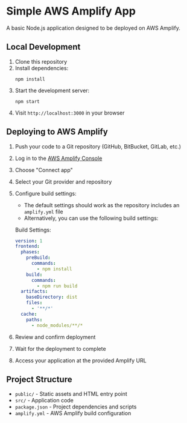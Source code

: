 # Simple AWS Amplify App

A basic Node.js application designed to be deployed on AWS Amplify.

## Local Development

1. Clone this repository
2. Install dependencies:
   ```
   npm install
   ```
3. Start the development server:
   ```
   npm start
   ```
4. Visit `http://localhost:3000` in your browser

## Deploying to AWS Amplify

1. Push your code to a Git repository (GitHub, BitBucket, GitLab, etc.)

2. Log in to the [AWS Amplify Console](https://console.aws.amazon.com/amplify/home)

3. Choose "Connect app"

4. Select your Git provider and repository

5. Configure build settings:
   - The default settings should work as the repository includes an `amplify.yml` file
   - Alternatively, you can use the following build settings:

   Build Settings:
   ```yaml
   version: 1
   frontend:
     phases:
       preBuild:
         commands:
           - npm install
       build:
         commands:
           - npm run build
     artifacts:
       baseDirectory: dist
       files:
         - '**/*'
     cache:
       paths:
         - node_modules/**/*
   ```

6. Review and confirm deployment

7. Wait for the deployment to complete

8. Access your application at the provided Amplify URL

## Project Structure

- `public/` - Static assets and HTML entry point
- `src/` - Application code
- `package.json` - Project dependencies and scripts
- `amplify.yml` - AWS Amplify build configuration